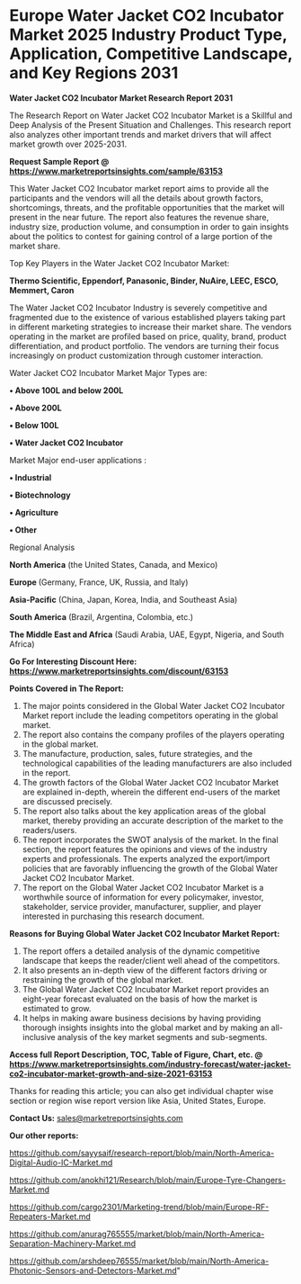 # Europe Water Jacket CO2 Incubator Market 2025 Industry Product Type, Application, Competitive Landscape, and Key Regions 2031

<strong>Water Jacket CO2 Incubator Market Research Report 2031</strong>

The Research Report on Water Jacket CO2 Incubator Market is a Skillful and Deep Analysis of the Present Situation and Challenges. This research report also analyzes other important trends and market drivers that will affect market growth over 2025-2031.

<strong>Request Sample Report @ <a href=https://www.marketreportsinsights.com/sample/63153>https://www.marketreportsinsights.com/sample/63153</a></strong>

This Water Jacket CO2 Incubator market report aims to provide all the participants and the vendors will all the details about growth factors, shortcomings, threats, and the profitable opportunities that the market will present in the near future. The report also features the revenue share, industry size, production volume, and consumption in order to gain insights about the politics to contest for gaining control of a large portion of the market share.

Top Key Players in the Water Jacket CO2 Incubator Market:

<strong>Thermo Scientific, Eppendorf, Panasonic, Binder, NuAire, LEEC, ESCO, Memmert, Caron</strong>

The Water Jacket CO2 Incubator Industry is severely competitive and fragmented due to the existence of various established players taking part in different marketing strategies to increase their market share. The vendors operating in the market are profiled based on price, quality, brand, product differentiation, and product portfolio. The vendors are turning their focus increasingly on product customization through customer interaction.

Water Jacket CO2 Incubator Market Major Types are:

<strong>• Above 100L and below 200L

• Above 200L

• Below 100L

• Water Jacket CO2 Incubator</strong>

Market Major end-user applications :

<strong>• Industrial

• Biotechnology

• Agriculture

• Other</strong>

Regional Analysis

</u><strong><b>North America</b></strong> (the United States, Canada, and Mexico)

<strong><b>Europe </b></strong>(Germany, France, UK, Russia, and Italy)

<strong><b>Asia-Pacific</b></strong> (China, Japan, Korea, India, and Southeast Asia)

<strong><b>South America</b></strong> (Brazil, Argentina, Colombia, etc.)

<strong><b>The Middle East and Africa</b></strong> (Saudi Arabia, UAE, Egypt, Nigeria, and South Africa)

<strong>Go For Interesting Discount Here: <a href=https://www.marketreportsinsights.com/discount/63153>https://www.marketreportsinsights.com/discount/63153</a></strong>

<strong>Points Covered in The Report:</strong>
<ol>
  <li>The major points considered in the Global Water Jacket CO2 Incubator Market report include the leading competitors operating in the global market.</li>
  <li>The report also contains the company profiles of the players operating in the global market.</li>
  <li>The manufacture, production, sales, future strategies, and the technological capabilities of the leading manufacturers are also included in the report.</li>
  <li>The growth factors of the Global Water Jacket CO2 Incubator Market are explained in-depth, wherein the different end-users of the market are discussed precisely.</li>
  <li>The report also talks about the key application areas of the global market, thereby providing an accurate description of the market to the readers/users.</li>
  <li>The report incorporates the SWOT analysis of the market. In the final section, the report features the opinions and views of the industry experts and professionals. The experts analyzed the export/import policies that are favorably influencing the growth of the Global Water Jacket CO2 Incubator Market.</li>
  <li>The report on the Global Water Jacket CO2 Incubator Market is a worthwhile source of information for every policymaker, investor, stakeholder, service provider, manufacturer, supplier, and player interested in purchasing this research document.</li>
</ol>
<strong>Reasons for Buying Global Water Jacket CO2 Incubator Market Report:</strong>

<ol>
  <li>The report offers a detailed analysis of the dynamic competitive landscape that keeps the reader/client well ahead of the competitors.</li>
  <li>It also presents an in-depth view of the different factors driving or restraining the growth of the global market.</li>
  <li>The Global Water Jacket CO2 Incubator Market report provides an eight-year forecast evaluated on the basis of how the market is estimated to grow.</li>
  <li>It helps in making aware business decisions by having providing thorough insights insights into the global market and by making an all-inclusive analysis of the key market segments and sub-segments.</li>
</ol>
<strong>Access full Report Description, TOC, Table of Figure, Chart, etc. @ <a href=https://www.marketreportsinsights.com/industry-forecast/water-jacket-co2-incubator-market-growth-and-size-2021-63153>https://www.marketreportsinsights.com/industry-forecast/water-jacket-co2-incubator-market-growth-and-size-2021-63153</a></strong>


Thanks for reading this article; you can also get individual chapter wise section or region wise report version like Asia, United States, Europe.

<strong>Contact Us:</strong>
sales@marketreportsinsights.com

<strong>Our other reports:</strong>

<a href=https://github.com/sayysaif/research-report/blob/main/North-America-Digital-Audio-IC-Market.md>https://github.com/sayysaif/research-report/blob/main/North-America-Digital-Audio-IC-Market.md</a>

<a href=https://github.com/anokhi121/Research/blob/main/Europe-Tyre-Changers-Market.md>https://github.com/anokhi121/Research/blob/main/Europe-Tyre-Changers-Market.md</a>

<a href=https://github.com/cargo2301/Marketing-trend/blob/main/Europe-RF-Repeaters-Market.md>https://github.com/cargo2301/Marketing-trend/blob/main/Europe-RF-Repeaters-Market.md</a>

<a href=https://github.com/anurag765555/market/blob/main/North-America-Separation-Machinery-Market.md>https://github.com/anurag765555/market/blob/main/North-America-Separation-Machinery-Market.md</a>

<a href=https://github.com/arshdeep76555/market/blob/main/North-America-Photonic-Sensors-and-Detectors-Market.md>https://github.com/arshdeep76555/market/blob/main/North-America-Photonic-Sensors-and-Detectors-Market.md</a>"
